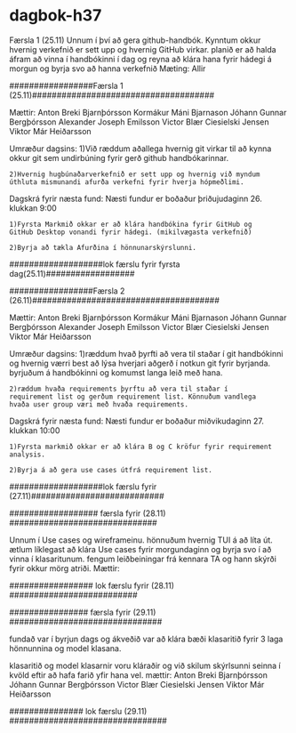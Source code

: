 # dagbok-h37
Færsla 1 (25.11)
Unnum í því að gera github-handbók. Kynntum okkur hvernig verkefnið er sett upp og hvernig GitHub virkar.
planið er að halda áfram að vinna í handbókinni í dag og reyna að klára hana fyrir hádegi á morgun og byrja svo að hanna verkefnið
Mæting:
Allir

#################Færsla 1 (25.11)#####################################

Mættir:
    Anton Breki Bjarnþórsson
    Kormákur Máni Bjarnason
    Jóhann Gunnar Bergþórsson
    Alexander Joseph Emilsson 
    Victor Blær Ciesielski Jensen
    Viktor Már Heiðarsson

Umræður dagsins:
    1)Við ræddum aðallega hvernig git virkar til að kynna okkur 
    git sem undirbúning fyrir gerð github handbókarinnar.

    2)Hvernig hugbúnaðarverkefnið er sett upp og hvernig við myndum 
    úthluta mismunandi afurða verkefni fyrir hverja hópmeðlimi.

Dagskrá fyrir næsta fund:
    Næsti fundur er boðaður þriðujudaginn 26. klukkan 9:00

    1)Fyrsta Markmið okkar er að klára handbókina fyrir GitHub og
    GitHub Desktop vonandi fyrir hádegi. (mikilvægasta verkefnið)

    2)Byrja að tækla Afurðina í hönnunarskýrslunni.

###################lok færslu fyrir fyrsta dag(25.11)##################   






#################Færsla 2 (26.11)######################################

Mættir:
    Anton Breki Bjarnþórsson
    Kormákur Máni Bjarnason
    Jóhann Gunnar Bergþórsson
    Alexander Joseph Emilsson 
    Victor Blær Ciesielski Jensen
    Viktor Már Heiðarsson

Umræður dagsins:
    1)ræddum hvað þyrfti að vera til staðar í git handbókinni og 
    hvernig værri best að lýsa hverjari aðgerð í notkun git fyrir
    byrjanda. byrjuðum á handbókinni og komumst langa leið með hana.

    2)ræddum hvaða requirements þyrftu að vera til staðar í
    requirement list og gerðum requirement list. Könnuðum vandlega 
    hvaða user group væri með hvaða requirements.

Dagskrá fyrir næsta fund:
    Næsti fundur er boðaður miðvikudaginn 27. klukkan 10:00

    1)Fyrsta markmið okkar er að klára B og C kröfur fyrir requirement 
    analysis.

    2)Byrja á að gera use cases útfrá requirement list.

###################lok færslu fyrir (27.11)###########################   

################## færsla fyrir (28.11) ##############################

Unnum í Use cases og wireframeinu. hönnuðum hvernig TUI á að líta út. ætlum líklegast 
að klára Use cases fyrir morgundaginn og byrja svo í að vinna í klasaritunum.
fengum leiðbeiningar frá kennara TA og hann skýrði fyrir okkur mörg atriði.
Mættir:

################# lok færslu fyrir (28.11) ##########################

################ færsla fyrir (29.11) ###############################

fundað var í byrjun dags og ákveðið var að klára bæði klasaritið fyrir 3 laga hönnunnina og model klasana.

klasaritið og model klasarnir voru kláraðir og við skilum skýrlsunni seinna í kvöld eftir að hafa farið yfir
hana vel.
mættir: 
  Anton Breki Bjarnþórsson
  Jóhann Gunnar Bergþórsson
  Victor Blær Ciesielski Jensen
  Viktor Már Heiðarsson

############### lok færslu (29.11) ################################

